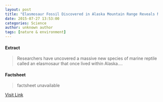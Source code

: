```yaml
---
layout: post
title: "Elasmosaur Fossil Discovered in Alaska Mountain Range Reveals New Marine Reptile"
date: 2015-07-27 13:53:00
categories: Science
author: unknown author
tags: [nature & environment]
---
```



#### Extract
>Researchers have uncovered a massive new species of marine reptile called an elasmosaur that once lived within Alaska....

#### Factsheet
>factsheet unavailable

[Visit Link](http://www.scienceworldreport.com/articles/28202/20150727/elasmosaur-fossil-discovered-alaska-mountain-range-reveals-new-marine-reptile.htm)


